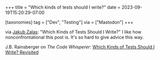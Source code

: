 +++
title = "Which kinds of tests should I write?"
date = 2023-09-19T15:20:29-07:00

[taxonomies]
tag = ["Dev", "Testing"]
via = ["Mastodon"]
+++

via [Jakub Zalas](https://mastodon.social/@jakub_zalas/111091531216527119): "Which Kinds of Tests Should I Write?" I like how nonconfrontational this post is. It's so hard to give advice this way.

<!-- more -->

J.B. Rainsberger on _The Code Whisperer:_ [Which Kinds of Tests Should I Write? Revisited](https://blog.thecodewhisperer.com/permalink/which-kinds-of-tests-should-i-write-revisited)
